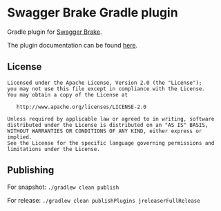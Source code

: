 # Swagger Brake Gradle plugin
Gradle plugin for [Swagger Brake](https://github.com/docktape/swagger-brake).

The plugin documentation can be found [here](https://docktape.github.io/swagger-brake/gradle/).

## License
```text
Licensed under the Apache License, Version 2.0 (the "License");
you may not use this file except in compliance with the License.
You may obtain a copy of the License at

   http://www.apache.org/licenses/LICENSE-2.0

Unless required by applicable law or agreed to in writing, software
distributed under the License is distributed on an "AS IS" BASIS,
WITHOUT WARRANTIES OR CONDITIONS OF ANY KIND, either express or implied.
See the License for the specific language governing permissions and
limitations under the License.
```

## Publishing
For snapshot:
`./gradlew clean publish`

For release:
`./gradlew clean publishPlugins jreleaserFullRelease`